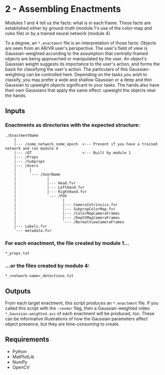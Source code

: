 # 2 - Assembling Enactments

Modules 1 and 4 tell us the facts: what is in each frame. These facts are established either by ground-truth (module 1's use of the color-map and rules file) or by a trained neural network (module 4).

To a degree, an `*.enactment` file is an interpretation of those facts. Objects are seen from an AR/VR user's perspective. The user's field of view is Gaussian-weighted according to the assumption that centrally-framed objects are being approached or manipulated by the user. An object's Gaussian weight suggests its importance to the user's action, and forms the basis for classifying the user's action. The particulars of this Gaussian-weighting can be controlled here. Depending on the tasks you wish to classify, you may prefer a wide and shallow Gaussian or a deep and thin Gaussian to upweight objects significant to your tasks. The hands also have their own Gaussians that apply the same effect: upweight the objects near the hands.

## Inputs

### Enactments as directories with the expected structure:
```
./EnactmentName
    |
    |--- /some_network_some_epoch  <--- Present if you have a trained network and ran module 4
    |--- /GT                       <--- Built by module 1
    |--- /Props
    |--- /Subprops
    |--- /Users
    |      |
    |      `--- /UserName
    |              |
    |              |--- Head.fvr
    |              |--- LeftHand.fvr
    |              |--- RightHand.fvr
    |              `--- /POV
    |                     |
    |                     |--- CameraIntrinsics.fvr
    |                     |--- SubpropColorMap.fvr
    |                     |--- /ColorMapCameraFrames
    |                     |--- /DepthMapCameraFrames
    |                     `--- /NormalViewCameraFrames
    |--- Labels.fvr
    `--- metadata.fvr
```

### For each enactment, the file created by module 1...
```
*_props.txt
```

### ...or the files created by module 4:
```
*_<network-name>_detections.txt
```

## Outputs

From each target enactment, this script produces an `*.enactment` file. If you called this script with the `-render` flag, then a Gaussian-weighted video `*_Gaussian-weighted.avi` of each enactment will be produced, too. These can be informative illustrations of how the Gaussian parameters affect object presence, but they are time-consuming to create.

## Requirements
- Python
- MatPlotLib
- NumPy
- OpenCV

